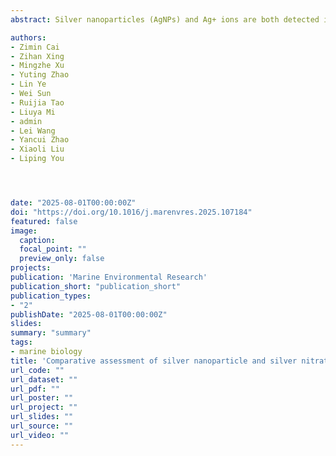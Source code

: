 ```yaml
---
abstract: Silver nanoparticles (AgNPs) and Ag+ ions are both detected in aquatic environments, posing potential risks to marine ecosystems. Mytilus galloprovincialis is an effective model for monitoring marine environments. In this study, AgNPs were synthesized using a chemical approach, and to distinguish the toxicological effects of AgNPs and AgNO3 in M. galloprovincialis, experiments were conducted using various treatments (control, AgNO3, AgNPs, and AgNPs + cysteine). Our findings revealed that the uptake rate of AgNPs and AgNO3 was different, they predominantly accumulated in the hepatopancreas and gills. qRT-PCR analysis showed varying degrees of alterations in immune genes of HSPA12A, TCTP, sHSP22, sHSP24.1, P63, Bcl-2, and Ras. Histopathological analysis demonstrated disrupted epithelial cell arrangements and connective tissue damage in the hepatopancreas, with the AgNPs exhibiting the most severe damage compared to AgNO3. In addition, AgNPs significantly induced oxidative stress in hemocytes compared to AgNO3, resulting in elevated apoptosis rates. These findings contribute to a deeper understanding of the AgNPs and AgNO3 interactions in marine environments and provide a theoretical basis for the evaluation of marine pollution and biomonitoring strategies.

authors:
- Zimin Cai
- Zihan Xing
- Mingzhe Xu
- Yuting Zhao
- Lin Ye
- Wei Sun
- Ruijia Tao
- Liuya Mi
- admin
- Lei Wang
- Yancui Zhao
- Xiaoli Liu
- Liping You




date: "2025-08-01T00:00:00Z"
doi: "https://doi.org/10.1016/j.marenvres.2025.107184"
featured: false
image:
  caption:
  focal_point: ""
  preview_only: false
projects:
publication: 'Marine Environmental Research'
publication_short: "publication_short"
publication_types: 
- "2"
publishDate: "2025-08-01T00:00:00Z"
slides:
summary: "summary"
tags:
- marine biology
title: 'Comparative assessment of silver nanoparticle and silver nitrate toxicities in Mytilus galloprovincialis'
url_code: ""
url_dataset: ""
url_pdf: ""
url_poster: ""
url_project: ""
url_slides: ""
url_source: ""
url_video: ""
---
```


